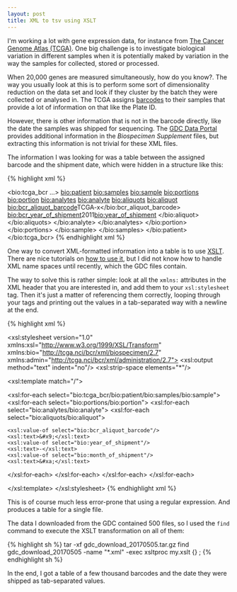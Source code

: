 ```yaml
---
layout: post
title: XML to tsv using XSLT
---
```


I'm working a lot with gene expression data, for instance from [The Cancer
Genome Atlas (TCGA)](https://cancergenome.nih.gov/). One big challenge is to
investigate biological variation in different samples when it is potentially
maked by variation in the way the samples for collected, stored or processed.

When 20,000 genes are measured simultaneously, how do you know?. The way you
usually look at this is to perform some sort of dimensionality reduction on the
data set and look if they cluster by the batch they were collected or analysed
in. The TCGA assigns
[barcodes](https://wiki.nci.nih.gov/display/TCGA/TCGA+barcode) to their samples
that provide a lot of information on that like the Plate ID.

However, there is other information that is not in the barcode directly, like
the date the samples was shipped for sequencing. The [GDC Data
Portal](https://portal.gdc.cancer.gov) provides additional information in the
*Biospecimen Supplement* files, but extracting this information is not trivial
for these XML files.

The information I was looking for was a table between the assigned barcode and
the shipment date, which were hidden in a structure like this:

{% highlight xml %}
<?xml version="1.0" encoding="UTF-8"?>
<bio:tcga_bcr ...>
  <bio:patient>
    <bio:samples>
      <bio:sample>
        <bio:portions>
          <bio:portion>
            <bio:analytes>
              <bio:analyte>
                <bio:aliquots>
                  <bio:aliquot>
  <bio:bcr_aliquot_barcode>TCGA-x</bio:bcr_aliquot_barcode>
  <bio:bcr_year_of_shipment>2011<bio:year_of_shipment>
                  </bio:aliquot>
                </bio:aliquots>
              </bio:analyte>
            </bio:analytes>
          </bio:portion>
        </bio:portions>
      </bio:sample>
    </bio:samples>
  </bio:patient>
</bio:tcga_bcr>
{% endhighlight xml %}

One way to convert XML-formatted information into a table is to use
[XSLT](https://de.wikipedia.org/wiki/XSL_Transformation). There are nice
tutorials on [how to use it](https://www.w3schools.com/xml/tryxslt.asp?xmlfile=cdcatalog&xsltfile=cdcatalog),
but I did not know how to handle XML name spaces until recently, which the GDC
files contain.

The way to solve this is rather simple: look at all the `xmlns:` attributes in
the XML header that you are interested in, and add them to your
`xsl:stylesheet` tag. Then it's just a matter of referencing them correctly,
looping through your tags and printing out the values in a tab-separated way
with a newline at the end.

{% highlight xml %}
<?xml version="1.0" encoding="UTF-8"?>
<xsl:stylesheet version="1.0"
    xmlns:xsl="http://www.w3.org/1999/XSL/Transform"
    xmlns:bio="http://tcga.nci/bcr/xml/biospecimen/2.7"
    xmlns:admin="http://tcga.nci/bcr/xml/administration/2.7">
<xsl:output method="text" indent="no"/>
<xsl:strip-space elements="*"/>

<xsl:template match="/">

  <xsl:for-each select="bio:tcga_bcr/bio:patient/bio:samples/bio:sample">
  <xsl:for-each select="bio:portions/bio:portion">
  <xsl:for-each select="bio:analytes/bio:analyte">
  <xsl:for-each select="bio:aliquots/bio:aliquot">

    <xsl:value-of select="bio:bcr_aliquot_barcode"/>
    <xsl:text>&#x9;</xsl:text>
    <xsl:value-of select="bio:year_of_shipment"/>
    <xsl:text>-</xsl:text>
    <xsl:value-of select="bio:month_of_shipment"/>
    <xsl:text>&#xa;</xsl:text>

  </xsl:for-each>
  </xsl:for-each>
  </xsl:for-each>
  </xsl:for-each>

</xsl:template>
</xsl:stylesheet>
{% endhighlight xml %}

This is of course much less error-prone that using a regular expression. And
produces a table for a single file.

The data I downloaded from the GDC contained 500 files, so I used the `find`
command to execute the XSLT transformation on all of them:

{% highlight sh %}
tar -xf gdc_download_20170505.tar.gz
find gdc_download_20170505 -name "\*.xml" -exec xsltproc my.xslt {} \;
{% endhighlight sh %}

In the end, I got a table of a few thousand barcodes and the date they were shipped as tab-separated values.

